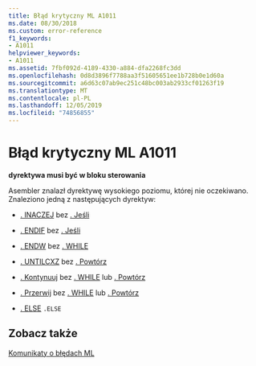 ```yaml
---
title: Błąd krytyczny ML A1011
ms.date: 08/30/2018
ms.custom: error-reference
f1_keywords:
- A1011
helpviewer_keywords:
- A1011
ms.assetid: 7fbf092d-4189-4330-a884-dfa2268fc3dd
ms.openlocfilehash: 0d8d3896f7788aa3f51605651ee1b728b0e1d60a
ms.sourcegitcommit: a6d63c07ab9ec251c48bc003ab2933cf01263f19
ms.translationtype: MT
ms.contentlocale: pl-PL
ms.lasthandoff: 12/05/2019
ms.locfileid: "74856855"
---
```

# <a name="ml-fatal-error-a1011"></a>Błąd krytyczny ML A1011

**dyrektywa musi być w bloku sterowania**

Asembler znalazł dyrektywę wysokiego poziomu, której nie oczekiwano. Znaleziono jedną z następujących dyrektyw:

- [. INACZEJ](../../assembler/masm/dot-else.md) bez [. Jeśli](../../assembler/masm/dot-if.md)

- [. ENDIF](../../assembler/masm/dot-endif.md) bez [. Jeśli](../../assembler/masm/dot-if.md)

- [. ENDW](../../assembler/masm/dot-endw.md) bez [. WHILE](../../assembler/masm/dot-while.md)

- [. UNTILCXZ](../../assembler/masm/dot-untilcxz.md) bez [. Powtórz](../../assembler/masm/dot-repeat.md)

- [. Kontynuuj](../../assembler/masm/dot-continue.md) bez [. WHILE](../../assembler/masm/dot-while.md) lub [. Powtórz](../../assembler/masm/dot-repeat.md)

- [. Przerwij](../../assembler/masm/dot-break.md) bez [. WHILE](../../assembler/masm/dot-while.md) lub [. Powtórz](../../assembler/masm/dot-repeat.md)

- [. ELSE](../../assembler/masm/dot-else.md) `.ELSE`

## <a name="see-also"></a>Zobacz także

[Komunikaty o błędach ML](../../assembler/masm/ml-error-messages.md)<br/>